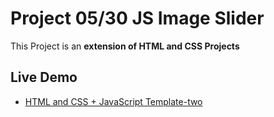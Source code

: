 # Project 05/30 JS Image Slider 

This Project is an **extension of HTML and CSS Projects**

## Live Demo

- [HTML and CSS + JavaScript Template-two](https://zakaria-jaddad.github.io/template-two/)


